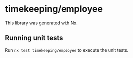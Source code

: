 # timekeeping/employee

This library was generated with [Nx](https://nx.dev).

## Running unit tests

Run `nx test timekeeping/employee` to execute the unit tests.
